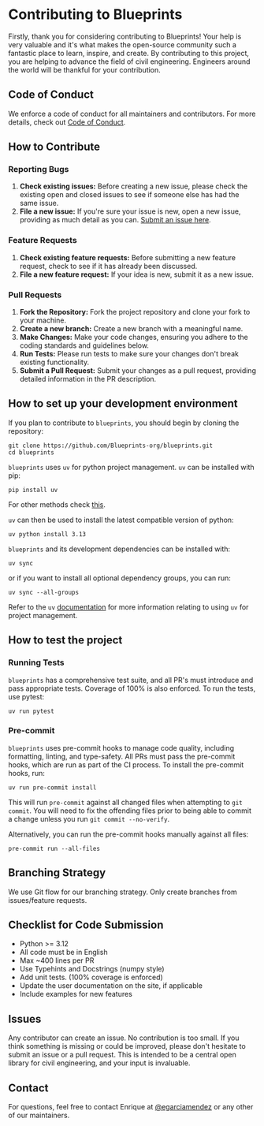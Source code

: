 # Contributing to Blueprints

Firstly, thank you for considering contributing to Blueprints! Your help is very valuable and it's what makes the open-source community such a
fantastic place to learn, inspire, and create. By contributing to this project, you are helping to advance the field of civil engineering. Engineers
around the world will be thankful for your contribution.

## Code of Conduct

We enforce a code of conduct for all maintainers and contributors. For more details, check out [Code of Conduct](.github/CODE_OF_CONDUCT.md).

## How to Contribute

### Reporting Bugs

1. **Check existing issues:** Before creating a new issue, please check the existing open and closed issues to see if someone else has had the same
   issue.
2. **File a new issue:** If you're sure your issue is new, open a new issue, providing as much detail as you
   can. [Submit an issue here](https://github.com/Blueprints-org/blueprints/issues).

### Feature Requests

1. **Check existing feature requests:** Before submitting a new feature request, check to see if it has already been discussed.
2. **File a new feature request:** If your idea is new, submit it as a new issue.

### Pull Requests

1. **Fork the Repository:** Fork the project repository and clone your fork to your machine.
2. **Create a new branch:** Create a new branch with a meaningful name.
3. **Make Changes:** Make your code changes, ensuring you adhere to the coding standards and guidelines below.
4. **Run Tests:** Please run tests to make sure your changes don't break existing functionality.
5. **Submit a Pull Request:** Submit your changes as a pull request, providing detailed information in the PR description.

## How to set up your development environment
If you plan to contribute to `blueprints`, you should begin by cloning the repository:

```shell
git clone https://github.com/Blueprints-org/blueprints.git
cd blueprints
```

`blueprints` uses `uv` for python project management. `uv` can be installed with pip:

```shell
pip install uv
```
For other methods check [this](https://docs.astral.sh/uv/getting-started/installation/).

`uv` can then be used to install the latest compatible version of python:

```shell
uv python install 3.13
```

`blueprints` and its development dependencies can be installed with:

```shell
uv sync
```

or if you want to install all optional dependency groups, you can run:
```shell
uv sync --all-groups
```
Refer to the `uv` [documentation](https://docs.astral.sh/uv/) for more information relating to using `uv` for project management.

## How to test the project

### Running Tests
`blueprints` has a comprehensive test suite, and all PR's must introduce and pass appropriate tests. 
Coverage of 100% is also enforced. To run the tests, use pytest:

```shell
uv run pytest
```

### Pre-commit
`blueprints` uses pre-commit hooks to manage code quality, including formatting, linting, and type-safety. 
All PRs must pass the pre-commit hooks, which are run as part of the CI process. 
To install the pre-commit hooks, run:

```shell
uv run pre-commit install
```
This will run `pre-commit` against all changed files when attempting to `git commit`. 
You will need to fix the offending files prior to being able to commit a change unless you run `git commit --no-verify`.

Alternatively, you can run the pre-commit hooks manually against all files:

```shell
pre-commit run --all-files
```

## Branching Strategy

We use Git flow for our branching strategy. Only create branches from issues/feature requests.

## Checklist for Code Submission

- Python >= 3.12
- All code must be in English
- Max ~400 lines per PR
- Use Typehints and Docstrings (numpy style)
- Add unit tests. (100% coverage is enforced)
- Update the user documentation on the site, if applicable
- Include examples for new features

## Issues

Any contributor can create an issue. No contribution is too small. If you think something is missing or could be improved, please don't hesitate to
submit an issue or a pull request. This is intended to be a central open library for civil engineering, and your input is invaluable.

## Contact

For questions, feel free to contact Enrique at [@egarciamendez](https://github.com/egarciamendez) or any other of our maintainers.

